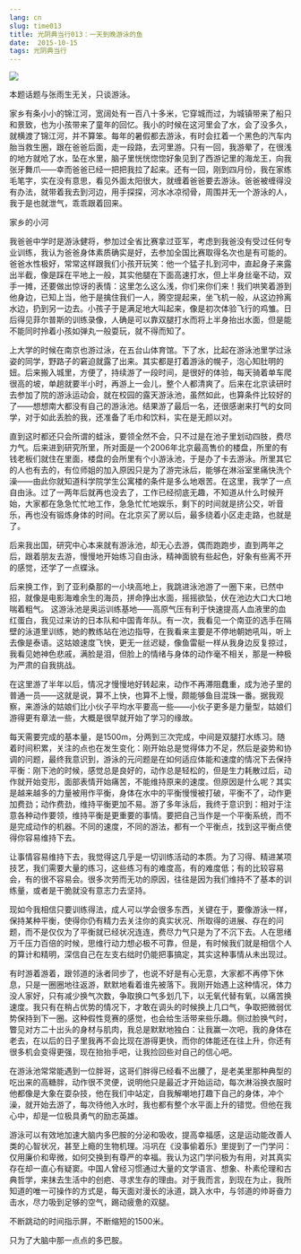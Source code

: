 ```yaml
---
lang: cn
slug: time013
title: 光阴典当行013：一天到晚游泳的鱼
date:  2015-10-15
tags: 光阴典当行
---
```

<!-- more -->
![](http://oouh9u8nz.bkt.gdipper.com//time013.jpg)

本题话题与张雨生无关，只谈游泳。

家乡有条小小的锦江河，宽阔处有一百八十多米，它穿城而过，为城镇带来了船只和景致，也为小孩带来了童年的回忆。我小的时候在这河里会了水，会了没多久，就横渡了锦江河，并不算笨。每年的暑假都去游泳，有时会扛着一个黑色的汽车内胎当救生圈，跟在爸爸后面，走一段路，去河里游。只有一回，我游晕了，在很浅的地方就呛了水，坠在水里，脑子里恍恍惚惚好象见到了西游记里的海龙王，向我张牙舞爪——幸而爸爸已经一把把我拉了起来。还有一回，刚到四月份，我在家练毛笔字，实在没有意思，看见外面太阳很大，就缠着爸爸要去游泳。爸爸被缠得没有办法，就带着我去到河边，用手探探，河水冰凉彻骨，周围并无一个游泳的人，我于是也就泄气，乖乖跟着回来。


家乡的小河

我爸爸中学时是游泳健将，参加过全省比赛拿过亚军，考虑到我爸没有受过任何专业训练，我认为爸爸身体素质确实是好，去参加全国比赛取得名次也是有可能的。 爸爸水性极好，常常这样跟我们小孩开玩笑：他一个猛子扎到河中，直起身子来露出半截，像是踩在平地上一般，其实他腿在下面高速打水，但上半身丝毫不动，双手一摊，还要做出惊讶的表情：这里怎么这么浅，你们来你们来！我们哄笑着游到他身边，已知上当，他于是擒住我们一人，腾空提起来，坐飞机一般，从这边拎离水边，扔到另一边去。小孩子于是满足地大叫起来，像是初次体验飞行的鸡雏。日后得见菲尔普斯的训练录像，人确是可以靠双腿打水而将上半身抬出水面，但是能不能同时拎着小孩如弹丸一般耍玩，就不得而知了。

上大学的时候在南京也游过泳，在五台山体育馆。下了水，比起在游泳池里学过泳姿的同学，野路子的窘迫就露了出来。其实都是打着游泳的幌子，泡心知肚明的妞。后来搬入城里，方便了，持续游了一段时间，是很好的体验，每天骑着单车爬很高的坡，单趟就要半小时，再游上一会儿，整个人都清爽了。后来在北京读研时去参加了院的游泳运动会，就在校园的露天游泳池，虽然如此，也算条件比较好的了——想想南大都没有自己的游泳池。结果游了最后一名，还很感谢来打气的女同学，对于如此丢脸的我，还准备了毛巾和饮料，实在是无颜以对。

直到这时都还只会所谓的蛙泳，要领全然不会，只不过是在池子里划动四肢，费尽力气。后来进到研究所里，所对面是一个2006年北京最高售价的楼盘，所里的有钱老板们就住在里面，楼盘的会所里有个小游泳池，于是办了卡去游泳。所里其它的人也有去的，有位师姐的加入原因只是为了游完泳后，能够在淋浴室里痛快洗个澡——由此你就知道科学院学生公寓楼的条件是多么地艰苦。在这里，我学了一点自由泳。过了一两年后就再也没去了，工作已经彻底无趣，不知道从什么时候开始，大家都在急急忙忙地工作，急急忙忙地娱乐，剩下的时间就是挤公交，听音乐，再也没有锻炼身体的时间。在北京买了房以后，最多绕着小区走走路，也就是了。

后来我出国，研究中心本来就有游泳池，却无心去游，偶而跑跑步，直到两年之后，跟着朋友去游，慢慢地开始练习自由泳，精神面貌有些起色，好象有些离不开的感觉，还学了一点蝶泳。

后来换工作，到了亚利桑那的一小块高地上，我跳进泳池游了一圈下来，已然中招，就像是电影海难余生的海员，拼命挣出水面，摇摇欲坠，伏在池边大口大口地喘着粗气。 这游泳池是奥运训练基地——高原气压有利于快速提高人血液里的血红蛋白，我见过来访的日本队和中国青年队。有一次，我看见一个南亚的选手在隔壁的泳道里训练，她的教练站在池边指导，在我看来主要是不停地朝她吼叫，听上去像是泰语。这姑娘速度飞快，更无一丝迟疑，像鱼雷艇一样从我身边反复掠过，我看见她神色悲戚，满脸是泪，但脸上的情绪与身体的动作毫不相关，那是一种极为严肃的自我挑战。

在这里游了半年以后，情况才慢慢地好转起来，动作不再滞阻蠢重，成为池子里的普通一员——这就是说，算不上快，也算不上慢，颇能够鱼目混珠一番。据我观察，来游泳的姑娘们比小伙子平均水平要高一些——小伙子更多是力量型，姑娘们游得更有章法一些，大概是很早就开始了学习的缘故。

每天需要完成的基本量，是1500m，分两到三次完成，中间是双腿打水练习。随着时间积累，关注的点也在发生变化：刚开始总是觉得体力不足，然后是姿势和协调的问题，最终我意识到，游泳的元问题是在如何适应体能和速度的情况下去保持平衡：刚下池的时候，感觉总是良好的，动作总是轻松的，但是生力耗散过后，动作就开始变形，面部表情开始痛苦，不能维持原来的速度。但原因是什么呢？其实是越来越多的力量被用作平衡，身体在水中的平衡慢慢被打破，平衡不了，动作更加费劲；动作费劲，维持平衡更加不易。游了多年泳后，我终于意识到：相对于注意各种动作要领，维持平衡是更重要的事情。要把自己当作是一个平衡系统，而不是完成动作的机器。不同的速度，不同的游法，都有一个平衡点，找到这平衡点使得你容易维持下去。

让事情容易维持下去，我觉得这几乎是一切训练活动的本质。为了习得、精进某项技艺，我们需要大量的练习，这些练习有的难度高，有的难度低；有的比较容易会，有的很不容易会。很多次劳而无功的原因，往往是因为我们维持不了基本的训练量，或者是干脆就没有意志力去坚持。

现如今我相信只要训练得法，成人可以学会很多东西，关键在于，要像游泳一样，保持某种平衡，使得你仍有精力去关注你的真实状况、所取得的进展、存在的问题，而不是仅仅为了平衡就已经状况连连，费尽力气只是为了不沉下去。人在思绪万千压力百倍的时候，思维行动力想必极不可靠，但是，有时候我们就是相信个人的算计和精明，深信自己在左支右绌时仍能把事搞定，其实这种事情从未出现过。

有时游着游着，跟邻道的泳者同步了，也说不好是有心无意，大家都不再停下休息，只是一圈圈地往返游，默默地看着谁先被落下。我刚开始遇上这种情况，体力没人家好，只有减少换气次数，争取换口气多划几下，以无氧代替有氧，以痛苦换速度。我只有在稍占优势的情况下，才敢在调头的时候换上几口气，争取把微弱优势保持到下一圈。这种假性竞赛的感觉，也会给生活带来些乐趣。侧过脸换气时，瞥见对方二十出头的身材与肌肉，我总是默默地独白：让我赢一次吧，我的身体在老去，在以后的日子里我再不会比现在游得更快，而你的体能还在往上升，你还有很多机会变得更强，现在抬抬手吧，让我捡回些对自己的信心吧。

在游泳池常常能遇到一位胖哥，这哥们胖得已经看不出腰了，是老美里那种典型的吃出来的高糖胖，动作很不灵便，说明他只是最近才开始运动，每次淋浴换衣服时他都像是大象在耍杂技，他在我们中站定，自我解嘲地打趣下自己的身体，冲个澡，就开始去游了，每次待他入水时，我也都有整个水平面上升的错觉。但他在我心中，却是一位极具勇气的励志英雄。

游泳可以有效地加速大脑内多巴胺的分泌和吸收，提高幸福感，这是运动能改善人类的心智状况，甚至上瘾的生物机理。冯巩在《没事偷着乐》里提到了一门学问：仅用廉价和卑微，如何交换到有尊严的幸福。我认为这门学问极为有用，对其真实存在却一直心有疑窦。中国人曾经习惯通过大量的文学语言、想象、朴素伦理和古典哲学，来抹去生活中的创疤、寻求生存的理由。对于我而言，到现在为止，我所知道的唯一可操作的方式是，每天面对漫长的泳道，跳入水中，与邻道的帅哥奋力击水，尽力吸到足够的空气，踢动疲惫的双腿。

不断跳动的时间指示屏，不断缩短的1500米。

只为了大脑中那一点点的多巴胺。